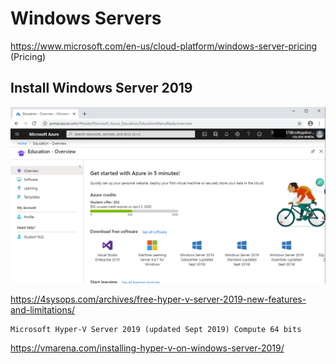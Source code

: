 # Windows Servers


https://www.microsoft.com/en-us/cloud-platform/windows-server-pricing (Pricing)

## Install Windows Server 2019

![image](../images/education-credit.png)




https://4sysops.com/archives/free-hyper-v-server-2019-new-features-and-limitations/

```
Microsoft Hyper-V Server 2019 (updated Sept 2019) Compute 64 bits
```


https://vmarena.com/installing-hyper-v-on-windows-server-2019/



